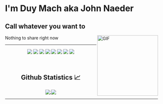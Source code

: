 # I'm Duy Mach aka John Naeder
## Call whatever you want to 

<img align="right" alt="GIF" height="200px" src="https://media3.giphy.com/media/v1.Y2lkPTc5MGI3NjExcXB1MmQ1ZGtvMDFmZ2pnZWw3cHhzdGphNjk4aDJxNzF0NmgyYmVmOSZlcD12MV9pbnRlcm5hbF9naWZfYnlfaWQmY3Q9Zw/W4CJ8xy0noyja0fgdo/giphy.gif" />

Nothing to share right now 

---

<p align="center">
<img src="https://img.shields.io/badge/C%2B%2B-00599C?style=for-the-badge&logo=c%2B%2B&logoColor=white"/>
<img src="https://img.shields.io/badge/Java-ED8B00?style=for-the-badge&logo=openjdk&logoColor=white"/>
<img src="https://img.shields.io/badge/Shell_Script-121011?style=for-the-badge&logo=gnu-bash&logoColor=white"/>
<img src="https://img.shields.io/badge/Lua-2C2D72?style=for-the-badge&logo=lua&logoColor=white"/>
<img src="https://img.shields.io/badge/Arch_Linux-1793D1?style=for-the-badge&logo=arch-linux&logoColor=white"/>
<img src="https://img.shields.io/badge/PHP-777BB4?style=for-the-badge&logo=php&logoColor=white"/>
<img src="https://img.shields.io/badge/Docker-2CA5E0?style=for-the-badge&logo=docker&logoColor=white"/>
<img src="https://img.shields.io/badge/Kotlin-B125EA?style=for-the-badge&logo=kotlin&logoColor=white"/>
</p>

<br/>

  <h2 align="center"> Github Statistics 📈 </h2>
  
  <div align="center"> 
     <a href="">
      <img align="center" src="https://github-readme-stats-sigma-five.vercel.app/api?username=JohnHooin&show_icons=true&include_all_commits=true&count_private=true&theme=react&line_height=40" />
    </a>
    <a href="">
      <img align="center" src="https://github-readme-stats.vercel.app/api/top-langs/?username=JohnHooin&theme=react&line_height=40&hide=css"/>
    </a>
</div

<br/>

---

